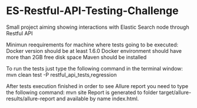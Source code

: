 # ES-Restful-API-Testing-Challenge
Small project aiming showing interactions with Elastic Search node through Restful API

Minimun reequirements for machine where tests going to be executed:
  Docker version should be at least 1.6.0
  Docker environment should have more than 2GB free disk space
  Maven should be installed
  
To run the tests just type the following command in the terminal window:
  mvn clean test -P restful_api_tests,regression
  
After tests execution finished in order to see Allure report you need to type the following command:
  mvn site
Report is generated to folder target/allure-results/allure-report and available by name index.html.
